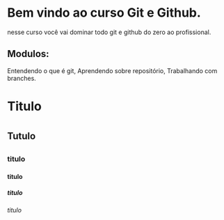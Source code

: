 # Bem vindo ao curso Git e Github.
nesse curso você vai dominar todo git e github do zero ao profissional. 

## Modulos:
Entendendo o que é git, Aprendendo sobre repositório, Trabalhando com branches. 

# Titulo <h1>
## Tutulo <h2>
### titulo <h3>
#### titulo <h4>
##### titulo <h5>
###### titulo <h6 >